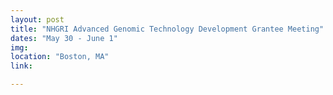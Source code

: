```yaml
---
layout: post
title: "NHGRI Advanced Genomic Technology Development Grantee Meeting"
dates: "May 30 - June 1"
img:
location: "Boston, MA"
link:

---
```

